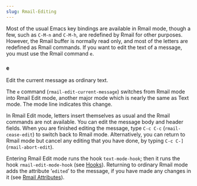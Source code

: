 ```yaml
---
slug: Rmail-Editing
---
```


Most of the usual Emacs key bindings are available in Rmail mode, though a few, such as `C-M-n` and `C-M-h`, are redefined by Rmail for other purposes. However, the Rmail buffer is normally read only, and most of the letters are redefined as Rmail commands. If you want to edit the text of a message, you must use the Rmail command `e`.

### `e`

Edit the current message as ordinary text.

The `e` command (`rmail-edit-current-message`) switches from Rmail mode into Rmail Edit mode, another major mode which is nearly the same as Text mode. The mode line indicates this change.

In Rmail Edit mode, letters insert themselves as usual and the Rmail commands are not available. You can edit the message body and header fields. When you are finished editing the message, type `C-c C-c` (`rmail-cease-edit`) to switch back to Rmail mode. Alternatively, you can return to Rmail mode but cancel any editing that you have done, by typing `C-c C-]` (`rmail-abort-edit`).

Entering Rmail Edit mode runs the hook `text-mode-hook`; then it runs the hook `rmail-edit-mode-hook` (see [Hooks](Hooks)). Returning to ordinary Rmail mode adds the attribute ‘`edited`’ to the message, if you have made any changes in it (see [Rmail Attributes](Rmail-Attributes)).
